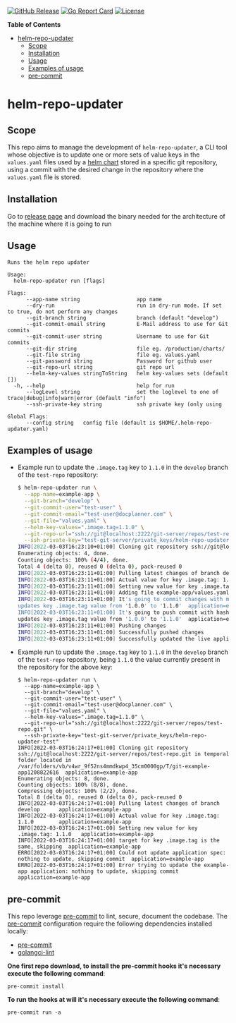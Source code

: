 [![GitHub Release](https://img.shields.io/github/release/DocPlanner/helm-repo-updater.svg?logo=github&labelColor=262b30)](https://github.com/DocPlanner/helm-repo-updater/releases)
[![Go Report Card](https://goreportcard.com/badge/github.com/DocPlanner/helm-repo-updater)](https://goreportcard.com/report/github.com/DocPlanner/helm-repo-updater)
[![License](https://img.shields.io/github/license/DocPlanner/helm-repo-updater)](https://github.com/DocPlanner/helm-repo-updater/LICENSE)

<!-- START doctoc generated TOC please keep comment here to allow auto update -->
<!-- DON'T EDIT THIS SECTION, INSTEAD RE-RUN doctoc TO UPDATE -->
**Table of Contents**

- [helm-repo-updater](#helm-repo-updater)
  - [Scope](#scope)
  - [Installation](#installation)
  - [Usage](#usage)
  - [Examples of usage](#examples-of-usage)
  - [pre-commit](#pre-commit)

<!-- END doctoc generated TOC please keep comment here to allow auto update -->

# helm-repo-updater

## Scope

This repo aims to manage the development of `helm-repo-updater`, a CLI tool whose objective is to update one or more sets of value keys in the `values.yaml` files used by a [helm chart](https://helm.sh/docs/topics/charts/) stored in a specific git repository, using a commit with the desired change in the repository where the `values.yaml` file is stored.

## Installation

Go to [release page](https://github.com/DocPlanner/helm-repo-updater/releases) and download the binary needed for the architecture of the machine where it is going to run

## Usage

    Runs the helm repo updater

    Usage:
      helm-repo-updater run [flags]

    Flags:
          --app-name string                  app name
          --dry-run                          run in dry-run mode. If set to true, do not perform any changes
          --git-branch string                branch (default "develop")
          --git-commit-email string          E-Mail address to use for Git commits
          --git-commit-user string           Username to use for Git commits
          --git-dir string                   file eg. /production/charts/
          --git-file string                  file eg. values.yaml
          --git-password string              Password for github user
          --git-repo-url string              git repo url
          --helm-key-values stringToString   helm key-values sets (default [])
      -h, --help                             help for run
          --logLevel string                  set the loglevel to one of trace|debug|info|warn|error (default "info")
          --ssh-private-key string           ssh private key (only using

    Global Flags:
          --config string   config file (default is $HOME/.helm-repo-updater.yaml)

## Examples of usage

- Example run to update the `.image.tag` key to `1.1.0` in the `develop` branch of the `test-repo` repository:
  ```bash
  $ helm-repo-updater run \
    --app-name=example-app \
    --git-branch="develop" \
    --git-commit-user="test-user" \
    --git-commit-email="test-user@docplanner.com" \
    --git-file="values.yaml" \
    --helm-key-values=".image.tag=1.1.0" \
    --git-repo-url="ssh://git@localhost:2222/git-server/repos/test-repo.git" \
    --ssh-private-key="test-git-server/private_keys/helm-repo-updater-test"
  INFO[2022-03-03T16:23:10+01:00] Cloning git repository ssh://git@localhost:2222/git-server/repos/test-repo.git in temporal folder located in /var/folders/vb/v4wr_9f52ns4mmdkwp4_35cm0000gp/T/git-example-app956297090  application=example-app
  Enumerating objects: 4, done.
  Counting objects: 100% (4/4), done.
  Total 4 (delta 0), reused 0 (delta 0), pack-reused 0
  INFO[2022-03-03T16:23:11+01:00] Pulling latest changes of branch develop      application=example-app
  INFO[2022-03-03T16:23:11+01:00] Actual value for key .image.tag: 1.0.0        application=example-app
  INFO[2022-03-03T16:23:11+01:00] Setting new value for key .image.tag: 1.1.0   application=example-app
  INFO[2022-03-03T16:23:11+01:00] Adding file example-app/values.yaml to git for commit changes  application=example-app
  INFO[2022-03-03T16:23:11+01:00] It's going to commit changes with message: 🚀 automatic update of example-app
  updates key .image.tag value from '1.0.0' to '1.1.0'  application=example-app
  INFO[2022-03-03T16:23:11+01:00] It's going to push commit with hash ca9ce40520f018094a2cd7952847e7ea4bb949fe and message 🚀 automatic update of example-app
  updates key .image.tag value from '1.0.0' to '1.1.0'  application=example-app
  INFO[2022-03-03T16:23:11+01:00] Pushing changes                               application=example-app
  INFO[2022-03-03T16:23:11+01:00] Successfully pushed changes                   application=example-app
  INFO[2022-03-03T16:23:11+01:00] Successfully updated the live application spec  application=example-app
  ```

- Example run to update the `.image.tag` key to `1.1.0` in the `develop` branch of the `test-repo` repository, being `1.1.0` the value currently present in the repository for the above key:
  ```
  $ helm-repo-updater run \
    --app-name=example-app \
    --git-branch="develop" \
    --git-commit-user="test-user" \
    --git-commit-email="test-user@docplanner.com" \
    --git-file="values.yaml" \
    --helm-key-values=".image.tag=1.1.0" \
    --git-repo-url="ssh://git@localhost:2222/git-server/repos/test-repo.git" \
    --ssh-private-key="test-git-server/private_keys/helm-repo-updater-test"
  INFO[2022-03-03T16:24:17+01:00] Cloning git repository ssh://git@localhost:2222/git-server/repos/test-repo.git in temporal folder located in /var/folders/vb/v4wr_9f52ns4mmdkwp4_35cm0000gp/T/git-example-app1208822616  application=example-app
  Enumerating objects: 8, done.
  Counting objects: 100% (8/8), done.
  Compressing objects: 100% (2/2), done.
  Total 8 (delta 0), reused 0 (delta 0), pack-reused 0
  INFO[2022-03-03T16:24:17+01:00] Pulling latest changes of branch develop      application=example-app
  INFO[2022-03-03T16:24:17+01:00] Actual value for key .image.tag: 1.1.0        application=example-app
  INFO[2022-03-03T16:24:17+01:00] Setting new value for key .image.tag: 1.1.0   application=example-app
  INFO[2022-03-03T16:24:17+01:00] target for key .image.tag is the same, skipping  application=example-app
  ERRO[2022-03-03T16:24:17+01:00] Could not update application spec: nothing to update, skipping commit  application=example-app
  ERRO[2022-03-03T16:24:17+01:00] Error trying to update the example-app application: nothing to update, skipping commit  application=example-app
  ```

## pre-commit

This repo leverage [pre-commit](https://pre-commit.com) to lint, secure, document the codebase. The [pre-commit](https://pre-commit.com) configuration require the following dependencies installed locally:
- [pre-commit](https://pre-commit.com/#install)
- [golangci-lint](https://golangci-lint.run/usage/install/#local-installation)

**One first repo download, to install the pre-commit hooks it's necessary execute the following command**:
```
pre-commit install
```

**To run the hooks at will it's necessary execute the following command**:
```
pre-commit run -a
```
